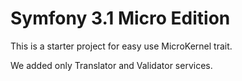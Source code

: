 # Symfony 3.1 Micro Edition
This is a starter project for easy use MicroKernel trait.

We added only Translator and Validator services.
